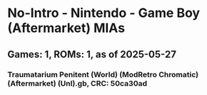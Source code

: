 # No-Intro - Nintendo - Game Boy (Aftermarket) MIAs
## Games: 1, ROMs: 1, as of 2025-05-27

### Traumatarium Penitent (World) (ModRetro Chromatic) (Aftermarket) (Unl).gb, CRC: 50ca30ad
